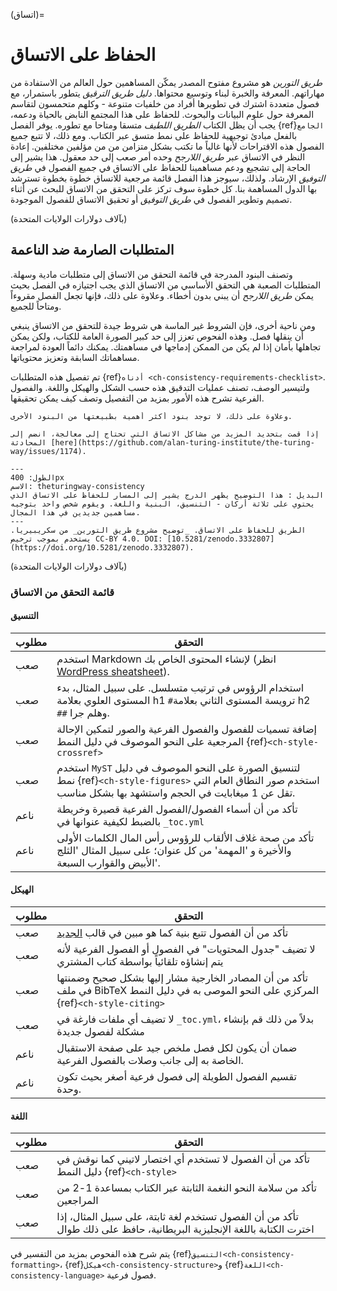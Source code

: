 (اتساق)=
# الحفاظ على الاتساق

_طريق التورين_ هو مشروع مفتوح المصدر يمكّن المساهمين حول العالم من الاستفادة من مهاراتهم. المعرفة والخبرة لبناء وتوسيع محتواها. _دليل طريق الترقيق_ يتطور باستمرار، مع فصول متعددة اشترك في تطويرها أفراد من خلفيات متنوعة - وكلهم متحمسون لتقاسم المعرفة حول علوم البيانات والبحوث. للحفاظ على هذا المجتمع النابض بالحياة ودعمه، يجب أن يظل الكتاب _الطريق اللطيف_ متسقا ومتاحا مع تطوره. يوفر الفصل {ref}`الجامع` بالفعل مبادئ توجيهية للحفاظ على نمط متسق عبر الكتاب. ومع ذلك، لا تتبع جميع الفصول هذه الاقتراحات لأنها غالباً ما تكتب بشكل متزامن من من مؤلفين مختلفين. إعادة النظر في الاتساق عبر _طريق اللارجح_ وحده أمر صعب إلى حد معقول. هذا يشير إلى الحاجة إلى تشجيع ودعم مساهمينا للحفاظ على الاتساق في جميع الفصول في _طريق التوفيق_ الإرشاد. ولذلك، سيوجز هذا الفصل قائمة مرجعية للاتساق خطوة بخطوة تسترشد بها الدول المساهمة بنا. كل خطوة سوف تركز على التحقق من الاتساق للبحث عن أثناء تصميم وتطوير الفصول في _طريق التوفيق_ أو تحقيق الاتساق للفصول الموجودة.

(بآلاف دولارات الولايات المتحدة)
## المتطلبات الصارمة ضد الناعمة

وتصنف البنود المدرجة في قائمة التحقق من الاتساق إلى متطلبات مادية وسهلة. المتطلبات الصعبة هي التحقق الأساسي من الاتساق الذي يجب اجتيازه في الفصل بحيث يمكن _طريق اللارجح_ أن يبني بدون أخطاء. وعلاوة على ذلك، فإنها تجعل الفصل مقروءاً ومتاحاً للجميع.

ومن ناحية أخرى، فإن الشروط غير الماسة هي شروط جيدة للتحقق من الاتساق ينبغي أن ينقلها فصل. وهذه الفحوص تعزز إلى حد كبير الصورة العامة للكتاب، ولكن يمكن تجاهلها بأمان إذا لم يكن من الممكن إدماجها في مساهمتك. يمكنك دائماً العودة لمراجعة مساهماتك السابقة وتعزيز محتوياتها.

تم تفصيل هذه المتطلبات {ref}`أدناه <ch-consistency-requirements-checklist>`. ولتيسير الوصف، تصنف عمليات التدقيق هذه حسب الشكل والهيكل واللغة. والفصول الفرعية تشرح هذه الأمور بمزيد من التفصيل وتصف كيف يمكن تحقيقها.

```{important} Please note that these requirements are not exhaustive or definitive, and neither are their classifications rigid.
وعلاوة على ذلك، لا توجد بنود أكثر أهمية بطبيعتها من البنود الأخرى.

إذا قمت بتحديد المزيد من مشاكل الاتساق التي تحتاج إلى معالجة، انضم إلى المحادثة [here](https://github.com/alan-turing-institute/the-turing-way/issues/1174).

```

```{figure} ../figures/theturingway-consistency.jpg
---
الطول: 400px
الاسم: theturingway-consistency
البديل : هذا التوضيح يظهر الدرج يشير إلى المسار للحفاظ على الاتساق الذي يحتوي على ثلاثة أركان - التنسيق، البنية واللغة. ويقوم شخص واحد بتوجيه مساهمين جديدين في هذا المجال.
---
الطريق للحفاظ على الاتساق. _توضيح مشروع طريق التورين_ من سكريبيريا. يستخدم بموجب ترخيص CC-BY 4.0. DOI: [10.5281/zenodo.3332807] (https://doi.org/10.5281/zenodo.3332807).
```

(بآلاف دولارات الولايات المتحدة)
### قائمة التحقق من الاتساق

#### التنسيق

| مطلوب | التحقق                                                                                                                                                                          |
| ----- | ------------------------------------------------------------------------------------------------------------------------------------------------------------------------------- |
| صعب   | استخدم Markdown لإنشاء المحتوى الخاص بك (انظر [WordPress sheatsheet](https://wordpress.com/support/markdown-quick-reference/)).                                                 |
| صعب   | استخدام الرؤوس في ترتيب متسلسل. على سبيل المثال، بدء المستوى العلوي بعلامة h1 `#`ترويسة المستوى الثاني بعلامة h2 `##` وهلم جرا.                                                 |
| صعب   | إضافة تسميات للفصول والفصول الفرعية والصور لتمكين الإحالة المرجعية على النحو الموصوف في دليل النمط {ref}`<ch-style-crossref>`                                             |
| صعب   | استخدم `MyST` لتنسيق الصورة على النحو الموصوف في دليل نمط {ref}`<ch-style-figures>` <unk> استخدم صور النطاق العام التي تقل عن 1 ميغابايت في الحجم واستشهد بها بشكل مناسب. |
| ناعم  | تأكد من أن أسماء الفصول/الفصول الفرعية قصيرة وخريطة بالضبط لكيفية عنوانها في `_toc.yml`                                                                                         |
| ناعم  | تأكد من صحة غلاف الألقاب للرؤوس <unk> رأس المال الكلمات الأولى والأخيرة و 'المهمة' من كل عنوان؛ على سبيل المثال 'الثلج الأبيض والقوارب السبعة'.                                 |


#### الهيكل

| مطلوب | التحقق                                                                                                                                                      |
| ----- | ----------------------------------------------------------------------------------------------------------------------------------------------------------- |
| صعب   | تأكد من أن الفصول تتبع بنية كما هو مبين في قالب [الجديد](https://github.com/alan-turing-institute/the-turing-way/tree/main/book/templates/chapter-template) |
| صعب   | لا تضيف "جدول المحتويات" في الفصول أو الفصول الفرعية لأنه يتم إنشاؤه تلقائياً بواسطة كتاب المشتري                                                           |
| صعب   | تأكد من أن المصادر الخارجية مشار إليها بشكل صحيح وضمنتها في ملف BibTeX المركزي على النحو الموصى به في دليل النمط {ref}`<ch-style-citing>`             |
| صعب   | لا تضيف أي ملفات فارغة في `_toc.yml`، بدلاً من ذلك قم بإنشاء مشكلة لفصول جديدة                                                                              |
| ناعم  | ضمان أن يكون لكل فصل ملخص جيد على صفحة الاستقبال الخاصة به إلى جانب وصلات بالفصول الفرعية.                                                                  |
| ناعم  | تقسيم الفصول الطويلة إلى فصول فرعية أصغر بحيث تكون وحدة.                                                                                                    |


#### اللغة

| مطلوب | التحقق                                                                                                                 |
| ----- | ---------------------------------------------------------------------------------------------------------------------- |
| صعب   | تأكد من أن الفصول لا تستخدم أي اختصار لاتيني كما نوقش في دليل النمط {ref}`<ch-style>`                            |
| صعب   | تأكد من سلامة النحو النغمة الثابتة عبر الكتاب بمساعدة 1-2 من المراجعين                                                 |
| صعب   | تأكد من أن الفصول تستخدم لغة ثابتة، على سبيل المثال، إذا اخترت الكتابة باللغة الإنجليزية البريطانية، حافظ على ذلك طوال |

يتم شرح هذه الفحوص بمزيد من التفسير في {ref}`التنسيق<ch-consistency-formatting>`، {ref}`هيكل<ch-consistency-structure>`و {ref}`اللغة<ch-consistency-language>` فصول فرعية.
